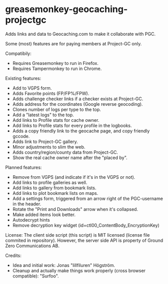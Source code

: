 greasemonkey-geocaching-projectgc
=================================

Adds links and data to Geocaching.com to make it collaborate with PGC.

Some (most) features are for paying members at Project-GC only.

Compatibily:
* Requires Greasemonkey to run in Firefox.
* Requires Tampermonkey to run in Chrome.

Existing features:
* Add to VGPS form.
* Adds Favorite points (FP/FP%/FPW).
* Adds challenge checker links if a checker exists at Project-GC.
* Adds address for the coordinates (Google reverse geocoding).
* Clones number of logs per type to the top.
* Add a "latest logs" to the top.
* Add links to Profile stats for cache owner.
* Add links to Profile stats for every profile in the logbooks.
* Adds a copy friendly link to the geocache page, and copy friendly gccode.
* Adds link to Project-GC gallery.
* Minor adjustments to slim the web.
* Adds country/region/county data from Project-GC.
* Show the real cache owner name after the "placed by".

Planned features:
* Remove from VGPS (and indicate if it's in the VGPS or not).
* Add links to profile galleries as well.
* Add links to gallery from bookmark lists.
* Add links to plot bookmark lists on maps.
* Add a settings form, triggered from an arrow right of the PGC-username in the header.
* Rotate the "Print and Downloads" arrow when it's collapsed.
* Make added items look better.
* Autodecrypt hints
* Remove decryption key widget (id=ctl00_ContentBody_EncryptionKey)

License:
The client side script (this script) is MIT licensed (license file commited in repository). However, the server side API is property of Ground Zero Communications AB.

Credits:
* Idea and initial work: Jonas "lillfiluren" Högström.
* Cleanup and actually make things work properly (cross browser compatible): "Surfoo".
